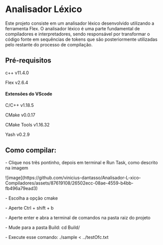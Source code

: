 <h1>Analisador Léxico</h1>
<p>Este projeto consiste em um analisador léxico desenvolvido utilizando a ferramenta Flex. 
  O analisador léxico é uma parte fundamental de compiladores e interpretadores, sendo responsável por transformar
  o código fonte em sequências de tokens que são posteriormente utilizadas pelo restante do processo de compilação.</p>
  
<h2>Pré-requisitos</h2>
<p>c++ v11.4.0</p>
<p>Flex v2.6.4</p>
<h4>Extensões do VScode</h4>
<p>C/C++ v1.18.5</p>
<p>CMake v0.0.17</p>
<p>CMake Tools v1.16.32</p>
<p>Yash v0.2.9</p>

<h2>Como compilar:</h2>
<p>- Clique nos três pontinho, depois em terminal e Run Task, como descrito na imagem</p>
![image](https://github.com/vinicius-dantasso/Analisador-L-xico-Compiladores/assets/87619108/26502ecc-08ae-4559-b4bb-fb496a79ead3)
<p>- Escolha a opção cmake</p>
<p>- Aperte Ctrl + shift + b</p>
<p>- Aperte enter e abra a terminal de comandos na pasta raiz do projeto</p>
<p>- Mude para a pasta Build: cd Build/ </p>
<p>- Execute esse comando: ./sample < ../testOfc.txt</p>




